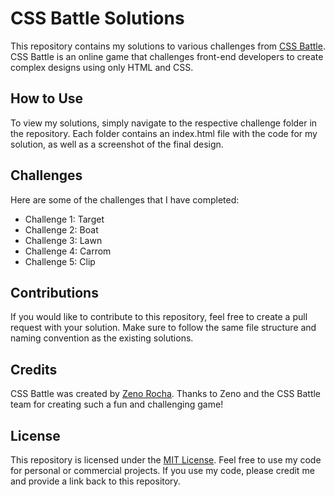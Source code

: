 CSS Battle Solutions
====================

This repository contains my solutions to various challenges from [CSS Battle](https://cssbattle.dev/). CSS Battle is an online game that challenges front-end developers to create complex designs using only HTML and CSS.

How to Use
----------

To view my solutions, simply navigate to the respective challenge folder in the repository. Each folder contains an index.html file with the code for my solution, as well as a screenshot of the final design.

Challenges
----------

Here are some of the challenges that I have completed:

*   Challenge 1: Target
*   Challenge 2: Boat
*   Challenge 3: Lawn
*   Challenge 4: Carrom
*   Challenge 5: Clip

Contributions
-------------

If you would like to contribute to this repository, feel free to create a pull request with your solution. Make sure to follow the same file structure and naming convention as the existing solutions.

Credits
-------

CSS Battle was created by [Zeno Rocha](https://github.com/zenorocha). Thanks to Zeno and the CSS Battle team for creating such a fun and challenging game!

License
-------

This repository is licensed under the [MIT License](LICENSE). Feel free to use my code for personal or commercial projects. If you use my code, please credit me and provide a link back to this repository.